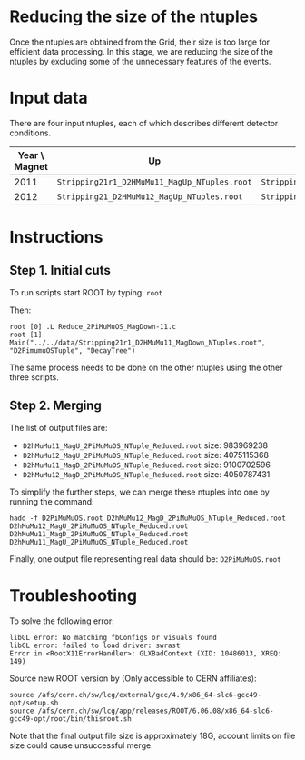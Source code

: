 # Reducing the size of the ntuples

Once the ntuples are obtained from the Grid, their size is too large for efficient data processing. In this stage, we are reducing the size of the ntuples by excluding some of the unnecessary features of the events.

# Input data

There are four input ntuples, each of which describes different detector conditions. 

| Year \ Magnet | Up                                           | Down                                           |
|---------------|----------------------------------------------|------------------------------------------------|
| 2011          | `Stripping21r1_D2HMuMu11_MagUp_NTuples.root` | `Stripping21r1_D2HMuMu11_MagDown_NTuples.root` |
| 2012          | `Stripping21_D2HMuMu12_MagUp_NTuples.root`   | `Stripping21_D2HMuMu12_MagDown_NTuples.root`   |


# Instructions

## Step 1. Initial cuts
To run scripts start ROOT by typing: `root`

Then:

```
root [0] .L Reduce_2PiMuMuOS_MagDown-11.c
root [1] Main("../../data/Stripping21r1_D2HMuMu11_MagDown_NTuples.root", "D2PimumuOSTuple", "DecayTree")
```
The same process needs to be done on the other ntuples using the other three scripts.

## Step 2. Merging

The list of output files are:
- `D2hMuMu11_MagU_2PiMuMuOS_NTuple_Reduced.root` size: 983969238
- `D2hMuMu12_MagU_2PiMuMuOS_NTuple_Reduced.root` size: 4075115368
- `D2hMuMu11_MagD_2PiMuMuOS_NTuple_Reduced.root` size: 9100702596
- `D2hMuMu12_MagD_2PiMuMuOS_NTuple_Reduced.root` size: 4050787431

To simplify the further steps, we can merge these ntuples into one by running the command:

```
hadd -f D2PiMuMuOS.root D2hMuMu12_MagD_2PiMuMuOS_NTuple_Reduced.root D2hMuMu12_MagU_2PiMuMuOS_NTuple_Reduced.root D2hMuMu11_MagD_2PiMuMuOS_NTuple_Reduced.root D2hMuMu11_MagU_2PiMuMuOS_NTuple_Reduced.root
```

Finally, one output file representing real data should be: `D2PiMuMuOS.root`

# Troubleshooting
To solve the following error:
```
libGL error: No matching fbConfigs or visuals found
libGL error: failed to load driver: swrast
Error in <RootX11ErrorHandler>: GLXBadContext (XID: 10486013, XREQ: 149)
```
Source new ROOT version by (Only accessible to CERN affiliates):
```
source /afs/cern.ch/sw/lcg/external/gcc/4.9/x86_64-slc6-gcc49-opt/setup.sh
source /afs/cern.ch/sw/lcg/app/releases/ROOT/6.06.08/x86_64-slc6-gcc49-opt/root/bin/thisroot.sh
```
Note that the final output file size is approximately 18G, account limits on file size could cause unsuccessful merge. 

